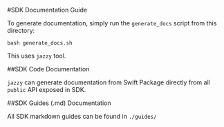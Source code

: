 #SDK Documentation Guide

To generate documentation, simply run the `generate_docs` script from this directory:

```
bash generate_docs.sh
```

This uses `jazzy` tool.

##SDK Code Documentation

`jazzy` can generate documentation from Swift Package directly from all `public` API exposed in SDK.

##SDK Guides (.md) Documentation

All SDK markdown guides can be found in `./guides/`